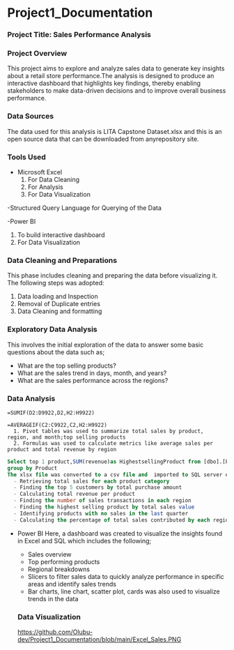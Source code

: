 # Project1_Documentation

### Project Title: Sales Performance Analysis

### Project Overview
This project aims to explore and analyze sales data to generate key insights about a retail store performance.The analysis is designed to produce an interactive dashboard that highlights key findings, thereby enabling stakeholders to make data-driven decisions and to improve overall business performance.

### Data Sources
The data used for this analysis is LITA Capstone Dataset.xlsx and this is an open source data that can be downloaded from anyrepository site.

### Tools Used
- Microsoft Excel
  1. For Data Cleaning
  2. For Analysis
  3. For Data Visualization
     
-Structured Query Language for Querying of the Data

-Power BI 
  1. To build interactive dashboard
  2. For Data Visualization

### Data Cleaning and Preparations
This phase includes cleaning and preparing the data before visualizing it. The following steps was adopted:
  1. Data loading and Inspection
  2. Removal of Duplicate entries
  3. Data Cleaning and formatting

### Exploratory Data Analysis
This involves the initial exploration of the data to answer some basic questions about the data such as;
- What are the top selling products?
- What are the sales trend in days, month, and years?
- What are the sales performance across the regions?

### Data Analysis
```Excel
=SUMIF(D2:D9922,D2,H2:H9922)

=AVERAGEIF(C2:C9922,C2,H2:H9922)
  1. Pivot tables was used to summarize total sales by product, region, and month;top selling products
  2. Formulas was used to calculate metrics like average sales per product and total revenue by region
```

```SQL
Select top 1 product,SUM(revenue)as HighestsellingProduct from [dbo].[PROJECT1]
group by Product
The xlsx file was converted to a csv file and  imported to SQL server environment before creating a databasea and validating the following queries;
  - Retrieving total sales for each product category
  - Finding the top 5 customers by total purchase amount
  - Calculating total revenue per product
  - Finding the number of sales transactions in each region
  - Finding the highest selling product by total sales value
  - Identifying products with no sales in the last quarter
  - Calculating the percentage of total sales contributed by each region
```

- Power BI
  Here, a dashboard was created to visualize the insights found in Excel and SQL which includes the following;
  - Sales overview
  - Top performing products
  - Regional breakdowns
  - Slicers to filter sales data to quickly analyze performance in specific areas and identify sales trends
  - Bar charts, line chart, scatter plot, cards was also used to visualize trends in the data

  ### Data Visualization
  https://github.com/Olubu-dev/Project1_Documentation/blob/main/Excel_Sales.PNG
  
